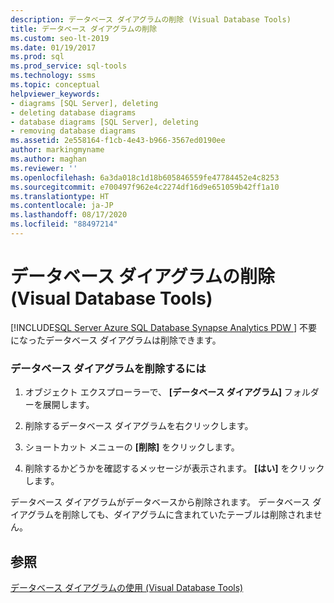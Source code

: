 ```yaml
---
description: データベース ダイアグラムの削除 (Visual Database Tools)
title: データベース ダイアグラムの削除
ms.custom: seo-lt-2019
ms.date: 01/19/2017
ms.prod: sql
ms.prod_service: sql-tools
ms.technology: ssms
ms.topic: conceptual
helpviewer_keywords:
- diagrams [SQL Server], deleting
- deleting database diagrams
- database diagrams [SQL Server], deleting
- removing database diagrams
ms.assetid: 2e558164-f1cb-4e43-b966-3567ed0190ee
author: markingmyname
ms.author: maghan
ms.reviewer: ''
ms.openlocfilehash: 6a3da018c1d18b605846559fe47784452e4c8253
ms.sourcegitcommit: e700497f962e4c2274df16d9e651059b42ff1a10
ms.translationtype: HT
ms.contentlocale: ja-JP
ms.lasthandoff: 08/17/2020
ms.locfileid: "88497214"
---
```

# <a name="delete-a-database-diagram-visual-database-tools"></a>データベース ダイアグラムの削除 (Visual Database Tools)
[!INCLUDE[SQL Server Azure SQL Database Synapse Analytics PDW ](../../includes/applies-to-version/sql-asdb-asdbmi-asa-pdw.md)]
不要になったデータベース ダイアグラムは削除できます。  
  
### <a name="to-delete-a-database-diagram"></a>データベース ダイアグラムを削除するには  
  
1.  オブジェクト エクスプローラーで、 **[データベース ダイアグラム]** フォルダーを展開します。  
  
2.  削除するデータベース ダイアグラムを右クリックします。  
  
3.  ショートカット メニューの **[削除]** をクリックします。  
  
4.  削除するかどうかを確認するメッセージが表示されます。 **[はい]** をクリックします。  
  
データベース ダイアグラムがデータベースから削除されます。 データベース ダイアグラムを削除しても、ダイアグラムに含まれていたテーブルは削除されません。  
  
## <a name="see-also"></a>参照  
[データベース ダイアグラムの使用 (Visual Database Tools)](../../ssms/visual-db-tools/work-with-database-diagrams-visual-database-tools.md)  
  

